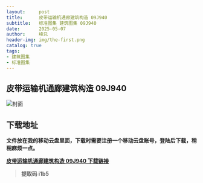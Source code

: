 ```yaml
---
layout:     post
title:      皮带运输机通廊建筑构造 09J940
subtitle:   标准图集 建筑图集 09J940
date:       2025-05-07
author:     峰兄
header-img: img/the-first.png
catalog: true
tags:
- 建筑图集
- 标准图集
---
```

## 皮带运输机通廊建筑构造 09J940
![封面](https://pic1.imgdb.cn/item/681b284458cb8da5c8e2d3d2.jpg)

## 下载地址 ##
**文件放在我的移动云盘里面，下载时需要注册一个移动云盘账号，登陆后下载，稍稍麻烦一点。**  
  
[**皮带运输机通廊建筑构造 09J940 下载链接**](https://caiyun.139.com/m/i?2nc6pZzaShetz)

> **提取码 i1b5**


